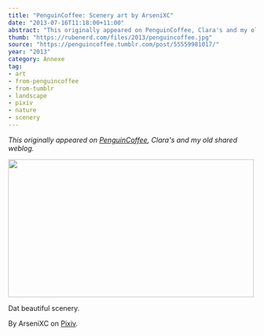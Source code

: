 ```yaml
---
title: "PenguinCoffee: Scenery art by ArseniXC"
date: "2013-07-16T11:18:00+11:00"
abstract: "This originally appeared on PenguinCoffee, Clara's and my old shared weblog."
thumb: "https://rubenerd.com/files/2013/penguincoffee.jpg"
source: "https://penguincoffee.tumblr.com/post/55559981017/"
year: "2013"
category: Annexe
tag:
- art
- from-penguincoffee
- from-tumblr
- landscape
- pixiv
- nature
- scenery
---
```

*This originally appeared on [PenguinCoffee](https://rubenerd.com/tag/from-penguincoffee/), Clara's and my old shared weblog.*

<img src="https://rubenerd.com/files/museum/penguincoffee-55559981017@1x.jpg" alt="" style="width:500px; height:281px;" srcset="https://rubenerd.com/files/museum/penguincoffee-55559981017@1x.jpg 1x, https://rubenerd.com/files/museum/penguincoffee-55559981017@2x.jpg 2x" />

Dat beautiful scenery.

By ArseniXC on <a href="https://www.pixiv.net/member_illust.php?mode=medium&amp;illust_id=37007894">Pixiv</a>.


